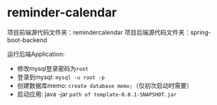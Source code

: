 # reminder-calendar

项目前端源代码文件夹：remindercalendar
项目后端源代码文件夹：spring-boot-backend

运行后端Application: 
* 修改mysql登录密码为`root`
* 登录到mysql: `mysql -u root -p`
* 创建数据库memo: `create database memo;`（仅初次启动时需要）
* 启动应用: java -jar `path of template-0.0.1-SNAPSHOT.jar`
